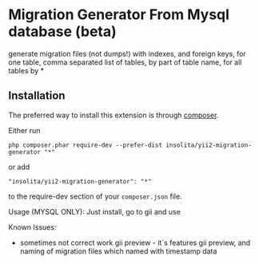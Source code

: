 Migration Generator From Mysql database (beta)
=======================================
generate migration files (not dumps!) with indexes, and foreign keys, for one table, comma separated list of tables,  by part of table name, for all tables by *

Installation
------------

The preferred way to install this extension is through [composer](http://getcomposer.org/download/).

Either run

```
php composer.phar require-dev --prefer-dist insolita/yii2-migration-generator "*"
```

or add

```
"insolita/yii2-migration-generator": "*"
```

to the require-dev section of your `composer.json` file.


Usage (MYSQL ONLY):
Just install, go to gii and use

Known Issues:
  - sometimes not correct work gii preview - it`s features gii preview, and naming of migration files which named with timestamp data